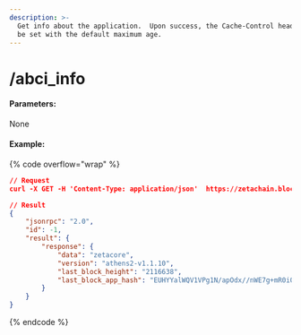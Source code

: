 ```yaml
---
description: >-
  Get info about the application.  Upon success, the Cache-Control header will
  be set with the default maximum age.
---
```


# /abci\_info

#### **Parameters:**

None

#### Example:

{% code overflow="wrap" %}
```json
// Request
curl -X GET -H 'Content-Type: application/json'  https://zetachain.blockpi.network/rpc/v1/<your-api-key>/abci_info

// Result
{
    "jsonrpc": "2.0",
    "id": -1,
    "result": {
        "response": {
            "data": "zetacore",
            "version": "athens2-v1.1.10",
            "last_block_height": "2116638",
            "last_block_app_hash": "EUHYYalWQV1VPg1N/apOdx//nWE7g+mR0i0YAzDeRPc="
        }
    }
}               
```
{% endcode %}
